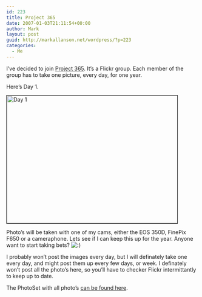 ```yaml
---
id: 223
title: Project 365
date: 2007-01-03T21:11:54+00:00
author: Mark
layout: post
guid: http://markallanson.net/wordpress/?p=223
categories:
  - Me
---
```

I&#8217;ve decided to join [Project 365](http://flickr.com/groups/28845821@N00/ "Project 365 Flickr Group"). It&#8217;s a Flickr group. Each member of the group has to take one picture, every day, for one year.

Here&#8217;s Day 1.

[<img style="border-left-color: black; border-bottom-color: black; border-top-color: black; border-right-color: black" height="338" alt="Day 1" src="http://farm1.static.flickr.com/136/344484102_1625a2de7e.jpg" width="450" border="1" />](http://www.flickr.com/photos/markallanson/344484102/ "Photo Sharing") 

Photo&#8217;s will be taken with one of my cams, either the EOS 350D, FinePix F650 or a cameraphone. Lets see if I can keep this up for the year. Anyone want to start taking bets?  <img src='https://markallanson.net/blog/wp-includes/images/smilies/icon_smile.gif' alt=':)' class='wp-smiley' />

I probably won&#8217;t post the images every day, but I will definately take one every day, and might post them up every few days, or week. I definately won&#8217;t post all the photo&#8217;s here, so you&#8217;ll have to checker Flickr intermittantly to keep up to date.

The PhotoSet with all photo&#8217;s [can be found here](http://flickr.com/photos/markallanson/sets/72157594457397188/ "All my Project 365 Photographs").